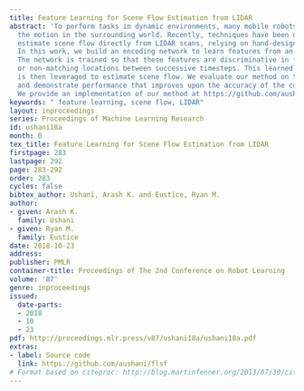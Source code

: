 ```yaml
---
title: Feature Learning for Scene Flow Estimation from LIDAR
abstract: 'To perform tasks in dynamic environments, many mobile robots must estimate
  the motion in the surrounding world. Recently, techniques have been developed to
  estimate scene flow directly from LIDAR scans, relying on hand-designed features.
  In this work, we build an encoding network to learn features from an occupancy grid.
  The network is trained so that these features are discriminative in finding matching
  or non-matching locations between successive timesteps. This learned feature space
  is then leveraged to estimate scene flow. We evaluate our method on the KITTI dataset
  and demonstrate performance that improves upon the accuracy of the current state-of-the-art.
  We provide an implementation of our method at https://github.com/aushani/flsf. '
keywords: " feature learning, scene flow, LIDAR"
layout: inproceedings
series: Proceedings of Machine Learning Research
id: ushani18a
month: 0
tex_title: Feature Learning for Scene Flow Estimation from LIDAR
firstpage: 283
lastpage: 292
page: 283-292
order: 283
cycles: false
bibtex_author: Ushani, Arash K. and Eustice, Ryan M.
author:
- given: Arash K.
  family: Ushani
- given: Ryan M.
  family: Eustice
date: 2018-10-23
address: 
publisher: PMLR
container-title: Proceedings of The 2nd Conference on Robot Learning
volume: '87'
genre: inproceedings
issued:
  date-parts:
  - 2018
  - 10
  - 23
pdf: http://proceedings.mlr.press/v87/ushani18a/ushani18a.pdf
extras:
- label: Source code
  link: https://github.com/aushani/flsf
# Format based on citeproc: http://blog.martinfenner.org/2013/07/30/citeproc-yaml-for-bibliographies/
---
```


